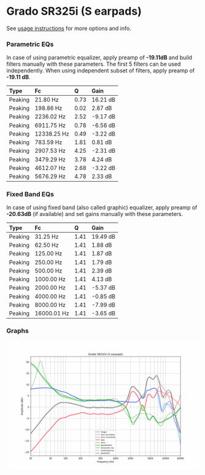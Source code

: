 # Grado SR325i (S earpads)
See [usage instructions](https://github.com/jaakkopasanen/AutoEq#usage) for more options and info.

### Parametric EQs
In case of using parametric equalizer, apply preamp of **-19.11dB** and build filters manually
with these parameters. The first 5 filters can be used independently.
When using independent subset of filters, apply preamp of **-19.11 dB**.

| Type    | Fc          |    Q | Gain     |
|:--------|:------------|:-----|:---------|
| Peaking | 21.80 Hz    | 0.73 | 16.21 dB |
| Peaking | 198.86 Hz   | 0.02 | 2.87 dB  |
| Peaking | 2236.02 Hz  | 2.52 | -9.17 dB |
| Peaking | 6911.75 Hz  | 0.78 | -6.56 dB |
| Peaking | 12338.25 Hz | 0.49 | -3.22 dB |
| Peaking | 783.59 Hz   | 1.81 | 0.81 dB  |
| Peaking | 2907.53 Hz  | 4.25 | -2.31 dB |
| Peaking | 3479.29 Hz  | 3.78 | 4.24 dB  |
| Peaking | 4612.07 Hz  | 2.68 | -3.22 dB |
| Peaking | 5676.29 Hz  | 4.78 | 2.33 dB  |

### Fixed Band EQs
In case of using fixed band (also called graphic) equalizer, apply preamp of **-20.63dB**
(if available) and set gains manually with these parameters.

| Type    | Fc          |    Q | Gain     |
|:--------|:------------|:-----|:---------|
| Peaking | 31.25 Hz    | 1.41 | 19.49 dB |
| Peaking | 62.50 Hz    | 1.41 | 1.88 dB  |
| Peaking | 125.00 Hz   | 1.41 | 1.87 dB  |
| Peaking | 250.00 Hz   | 1.41 | 1.79 dB  |
| Peaking | 500.00 Hz   | 1.41 | 2.39 dB  |
| Peaking | 1000.00 Hz  | 1.41 | 4.13 dB  |
| Peaking | 2000.00 Hz  | 1.41 | -5.37 dB |
| Peaking | 4000.00 Hz  | 1.41 | -0.85 dB |
| Peaking | 8000.00 Hz  | 1.41 | -7.99 dB |
| Peaking | 16000.01 Hz | 1.41 | -3.65 dB |

### Graphs
![](./Grado%20SR325i%20(S%20earpads).png)